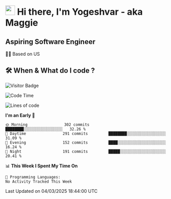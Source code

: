 <h1><img src="https://emojis.slackmojis.com/emojis/images/1531849430/4246/blob-sunglasses.gif?1531849430" width="30"/> Hi there, I'm Yogeshvar - aka Maggie</h1>

## Aspiring Software Engineer
🏂🏻  Based on US 

## 🛠 When & What do I code ?  

![Visitor Badge](https://visitor-badge.feriirawann.repl.co?username=yogeshvar&repo=yogeshvar&label=Visitors&style=plastic&color=%23457BFF&contentType=svg)

<!--START_SECTION:waka-->
![Code Time](http://img.shields.io/badge/Code%20Time-2%2C919%20hrs%2051%20mins-blue)

![Lines of code](https://img.shields.io/badge/From%20Hello%20World%20I%27ve%20Written-3.9%20million%20lines%20of%20code-blue)

**I'm an Early 🐤** 

```text
🌞 Morning                302 commits         ████████░░░░░░░░░░░░░░░░░   32.26 % 
🌆 Daytime                291 commits         ████████░░░░░░░░░░░░░░░░░   31.09 % 
🌃 Evening                152 commits         ████░░░░░░░░░░░░░░░░░░░░░   16.24 % 
🌙 Night                  191 commits         █████░░░░░░░░░░░░░░░░░░░░   20.41 % 
```


📊 **This Week I Spent My Time On** 

```text
💬 Programming Languages: 
No Activity Tracked This Week
```


 Last Updated on 04/03/2025 18:44:00 UTC
<!--END_SECTION:waka-->
